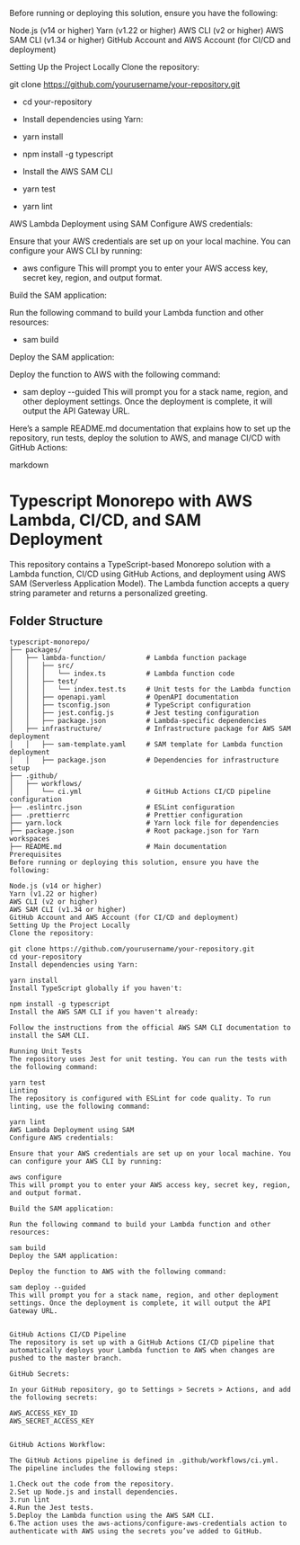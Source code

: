 Before running or deploying this solution, ensure you have the following:

Node.js (v14 or higher)
Yarn (v1.22 or higher)
AWS CLI (v2 or higher)
AWS SAM CLI (v1.34 or higher)
GitHub Account and AWS Account (for CI/CD and deployment)

Setting Up the Project Locally
Clone the repository:

git clone https://github.com/yourusername/your-repository.git

- cd your-repository

- Install dependencies using Yarn:

- yarn install

- npm install -g typescript

- Install the AWS SAM CLI

- yarn test

- yarn lint

AWS Lambda Deployment using SAM
Configure AWS credentials:

Ensure that your AWS credentials are set up on your local machine. You can configure your AWS CLI by running:

- aws configure
This will prompt you to enter your AWS access key, secret key, region, and output format.

Build the SAM application:

Run the following command to build your Lambda function and other resources:
- sam build

Deploy the SAM application:

Deploy the function to AWS with the following command:
- sam deploy --guided
This will prompt you for a stack name, region, and other deployment settings. Once the deployment is complete, it will output the API Gateway URL.


Here’s a sample README.md documentation that explains how to set up the repository, run tests, deploy the solution to AWS, and manage CI/CD with GitHub Actions:

markdown
# Typescript Monorepo with AWS Lambda, CI/CD, and SAM Deployment

This repository contains a TypeScript-based Monorepo solution with a Lambda function, CI/CD using GitHub Actions, and deployment using AWS SAM (Serverless Application Model). The Lambda function accepts a query string parameter and returns a personalized greeting.

## Folder Structure

```plaintext
typescript-monorepo/
├── packages/
│   ├── lambda-function/          # Lambda function package
│   │   ├── src/
│   │   │   └── index.ts          # Lambda function code
│   │   ├── test/
│   │   │   └── index.test.ts     # Unit tests for the Lambda function
│   │   ├── openapi.yaml          # OpenAPI documentation
│   │   ├── tsconfig.json         # TypeScript configuration
│   │   ├── jest.config.js        # Jest testing configuration
│   │   ├── package.json          # Lambda-specific dependencies
│   ├── infrastructure/           # Infrastructure package for AWS SAM deployment
│   │   ├── sam-template.yaml     # SAM template for Lambda function deployment
│   │   ├── package.json          # Dependencies for infrastructure setup
├── .github/
│   ├── workflows/
│   │   └── ci.yml                # GitHub Actions CI/CD pipeline configuration
├── .eslintrc.json                # ESLint configuration
├── .prettierrc                   # Prettier configuration
├── yarn.lock                     # Yarn lock file for dependencies
├── package.json                  # Root package.json for Yarn workspaces
├── README.md                     # Main documentation
Prerequisites
Before running or deploying this solution, ensure you have the following:

Node.js (v14 or higher)
Yarn (v1.22 or higher)
AWS CLI (v2 or higher)
AWS SAM CLI (v1.34 or higher)
GitHub Account and AWS Account (for CI/CD and deployment)
Setting Up the Project Locally
Clone the repository:

git clone https://github.com/yourusername/your-repository.git
cd your-repository
Install dependencies using Yarn:

yarn install
Install TypeScript globally if you haven't:

npm install -g typescript
Install the AWS SAM CLI if you haven't already:

Follow the instructions from the official AWS SAM CLI documentation to install the SAM CLI.

Running Unit Tests
The repository uses Jest for unit testing. You can run the tests with the following command:

yarn test
Linting
The repository is configured with ESLint for code quality. To run linting, use the following command:

yarn lint
AWS Lambda Deployment using SAM
Configure AWS credentials:

Ensure that your AWS credentials are set up on your local machine. You can configure your AWS CLI by running:

aws configure
This will prompt you to enter your AWS access key, secret key, region, and output format.

Build the SAM application:

Run the following command to build your Lambda function and other resources:

sam build
Deploy the SAM application:

Deploy the function to AWS with the following command:

sam deploy --guided
This will prompt you for a stack name, region, and other deployment settings. Once the deployment is complete, it will output the API Gateway URL.


GitHub Actions CI/CD Pipeline
The repository is set up with a GitHub Actions CI/CD pipeline that automatically deploys your Lambda function to AWS when changes are pushed to the master branch.

GitHub Secrets:

In your GitHub repository, go to Settings > Secrets > Actions, and add the following secrets:

AWS_ACCESS_KEY_ID
AWS_SECRET_ACCESS_KEY


GitHub Actions Workflow:

The GitHub Actions pipeline is defined in .github/workflows/ci.yml. The pipeline includes the following steps:

1.Check out the code from the repository.
2.Set up Node.js and install dependencies.
3.run lint
4.Run the Jest tests.
5.Deploy the Lambda function using the AWS SAM CLI.
6.The action uses the aws-actions/configure-aws-credentials action to authenticate with AWS using the secrets you’ve added to GitHub.